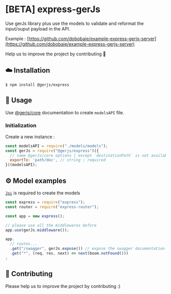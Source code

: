 # [BETA] express-gerJs
Use gerJs library plus use the models to validate and reformat the input/ouput payload in the API.

Example : [https://github.com/dobobaie/example-express-gerjs-server](https://github.com/dobobaie/example-express-gerjs-server)  

Help us to improve the project by contributing 👥  

## ☁️ Installation

```
$ npm install @gerjs/express
```

## 📝 Usage

Use [@gerjs/core](https://github.com/dobobaie/gerJs) documentation to create `modelsAPI` file. 

### Initialization

Create a new instance :

``` js
const modelsAPI = require("./models/models");
const gerJs = require("@gerjs/express")({
  // same @gerJs/core options | except `destinationPath` is not available
  exportTo: 'path/doc', // string ; required
})(modelsAPI);
```

## ⚙️ Model examples

[`Joi`](https://hapi.dev/family/joi/) is required to create the models 

``` js
const express = require("express");
const router = require("express-router");

const app = new express();

// please use all the middlewares before
app.use(gerJs.middleware());

app.
  // routes...
  .get("/swagger", gerJs.expose()) // expose the swagger documentation (not required)
  .get("*", (req, res, next) => next(boom.notFound()))
;

```

## 👥 Contributing

Please help us to improve the project by contributing :)  
